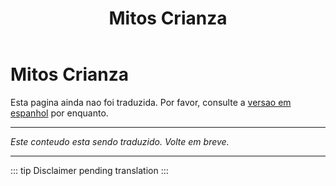 ﻿---
title: Mitos Crianza
---

<!-- TODO: translation missing -->

# Mitos Crianza

Esta pagina ainda nao foi traduzida. Por favor, consulte a [versao em espanhol](/es/mitos-crianza) por enquanto.

---

*Este conteudo esta sendo traduzido. Volte em breve.*

---

::: tip
Disclaimer pending translation
:::
